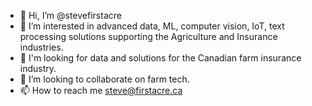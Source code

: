 - 👋 Hi, I’m @stevefirstacre
- 👀 I’m interested in advanced data, ML, computer vision, IoT, text processing solutions supporting the Agriculture and Insurance industries.
- 🌱 I'm looking for data and solutions for the Canadian farm insurance industry.
- 💞️ I’m looking to collaborate on farm tech.
- 📫 How to reach me steve@firstacre.ca

<!---
stevefirstacre/stevefirstacre is a ✨ special ✨ repository because its `README.md` (this file) appears on your GitHub profile.
You can click the Preview link to take a look at your changes.
--->
